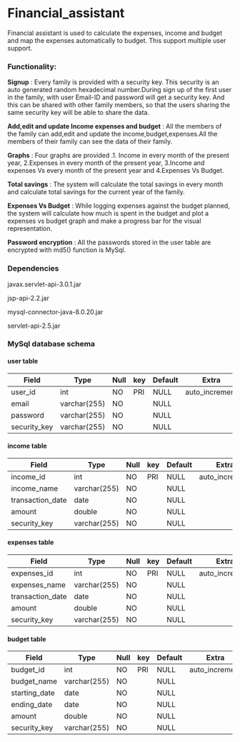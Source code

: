 # Financial_assistant
Financial assistant is used to calculate the expenses, income and budget and map the expenses automatically to budget. This support multiple user support.


### Functionality:

**Signup** : Every family is provided with a security key. This security is an auto generated random hexadecimal number.During sign up  of the first user in the family, with user Email-ID and password will get a security key. And this can be shared with other family members, so that the users sharing the same security key will be able to share the data.

**Add,edit and update Income expenses and budget** : All the members of the family can add,edit and update the income,budget,expenses.All the members of their family can see the data of their family.

**Graphs** : Four graphs are provided .1. Income in every month of the present year, 2.Expenses in every month of the present year, 3.Income and expenses Vs every month of the present year and 4.Expenses Vs Budget.

**Total savings** : The system will calculate the total savings in every month and calculate total savings for the current year of the family.

**Expenses Vs Budget** : While logging expenses against the budget planned, the system will calculate how much is spent in the budget and plot a expenses vs budget graph and make a progress bar for the visual representation.

**Password encryption** : All the passwords stored in the user table are encrypted with md5() function is MySql.

### Dependencies
javax.servlet-api-3.0.1.jar

jsp-api-2.2.jar

mysql-connector-java-8.0.20.jar

servlet-api-2.5.jar

### MySql database schema

#### user table
| Field        | Type         | Null | key | Default | Extra          |
|--------------|--------------|------|-----|---------|----------------|
| user_id      | int          | NO   | PRI | NULL    | auto_increment |
| email        | varchar(255) | NO   |     | NULL    |                |
|  password    | varchar(255) | NO   |     | NULL    |                |
| security_key | varchar(255) | NO   |     | NULL    |                |

#### income table
| Field            | Type         | Null | key | Default | Extra          |
|------------------|--------------|------|-----|---------|----------------|
| income_id        | int          | NO   | PRI | NULL    | auto_increment |
| income_name      | varchar(255) | NO   |     | NULL    |                |
| transaction_date | date         | NO   |     | NULL    |                |
| amount           |  double      | NO   |     | NULL    |                |
| security_key     | varchar(255) | NO   |     | NULL    |                |

#### expenses table
| Field            | Type         | Null | key | Default | Extra          |
|------------------|--------------|------|-----|---------|----------------|
| expenses_id        | int          | NO   | PRI | NULL    | auto_increment |
| expenses_name      | varchar(255) | NO   |     | NULL    |                |
| transaction_date | date         | NO   |     | NULL    |                |
| amount           |  double      | NO   |     | NULL    |                |
| security_key     | varchar(255) | NO   |     | NULL    |                |

#### budget table
| Field         | Type         | Null | key | Default | Extra          |
|---------------|--------------|------|-----|---------|----------------|
| budget_id     | int          | NO   | PRI | NULL    | auto_increment |
| budget_name   | varchar(255) | NO   |     | NULL    |                |
| starting_date | date         | NO   |     | NULL    |                |
| ending_date   | date         | NO   |     | NULL    |                |
| amount        | double       | NO   |     | NULL    |                |
| security_key  | varchar(255) | NO   |     | NULL    |                |
